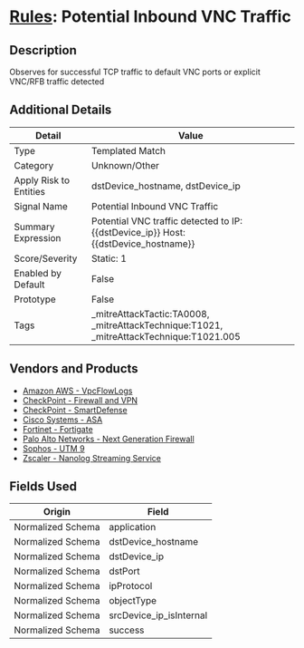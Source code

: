# [Rules](README.md): Potential Inbound VNC Traffic

## Description
Observes for successful TCP traffic to default VNC ports or explicit VNC/RFB traffic detected

## Additional Details
|Detail|Value|
|----|----|
|Type|Templated Match|
|Category|Unknown/Other|
|Apply Risk to Entities|dstDevice_hostname, dstDevice_ip|
|Signal Name|Potential Inbound VNC Traffic|
|Summary Expression|Potential VNC traffic detected to IP: {{dstDevice_ip}} Host: {{dstDevice_hostname}}|
|Score/Severity|Static: 1|
|Enabled by Default|False|
|Prototype|False|
|Tags|_mitreAttackTactic:TA0008, _mitreAttackTechnique:T1021, _mitreAttackTechnique:T1021.005|
## Vendors and Products
- [Amazon AWS - VpcFlowLogs](../products/021d1ded-1c82-4663-bf5d-d6ed5170efa3.md)
- [CheckPoint - Firewall and VPN](../products/c3c1a4fc-10cc-4155-8a30-a3bb14fc9f31.md)
- [CheckPoint - SmartDefense](../products/2b82e665-bdde-474a-ae29-4f0f76598556.md)
- [Cisco Systems - ASA](../products/be4f7473-fe69-4311-8859-3561900060bf.md)
- [Fortinet - Fortigate](../products/c57e2c85-4fc1-4fb7-8fa1-dbc5235231ad.md)
- [Palo Alto Networks - Next Generation Firewall](../products/46f5fa2c-1a62-4692-82ad-ed87800a0adb.md)
- [Sophos - UTM 9](../products/0fb003bc-8383-442f-8f3d-afcfbaefe617.md)
- [Zscaler - Nanolog Streaming Service](../products/6299d728-14f7-455e-85c5-ea8ec65a654a.md)


## Fields Used

|Origin|Field|
|----|----|
|Normalized Schema|application|
|Normalized Schema|dstDevice_hostname|
|Normalized Schema|dstDevice_ip|
|Normalized Schema|dstPort|
|Normalized Schema|ipProtocol|
|Normalized Schema|objectType|
|Normalized Schema|srcDevice_ip_isInternal|
|Normalized Schema|success|


